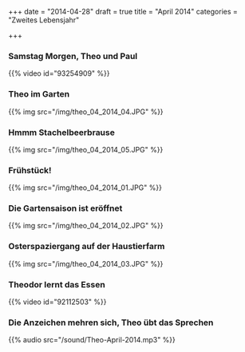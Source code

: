 +++
date = "2014-04-28"
draft = true
title = "April 2014"
categories = "Zweites Lebensjahr"

+++

### Samstag Morgen, Theo und Paul
{{% video id="93254909" %}}

### Theo im Garten
{{% img src="/img/theo_04_2014_04.JPG" %}} 

### Hmmm Stachelbeerbrause
{{% img src="/img/theo_04_2014_05.JPG" %}} 

### Frühstück!
{{% img src="/img/theo_04_2014_01.JPG" %}} 

### Die Gartensaison ist eröffnet 
{{% img src="/img/theo_04_2014_02.JPG" %}} 

### Osterspaziergang auf der Haustierfarm
{{% img src="/img/theo_04_2014_03.JPG" %}} 

### Theodor lernt das Essen
{{% video id="92112503" %}}

### Die Anzeichen mehren sich, Theo übt das Sprechen

{{% audio src="/sound/Theo-April-2014.mp3" %}}
